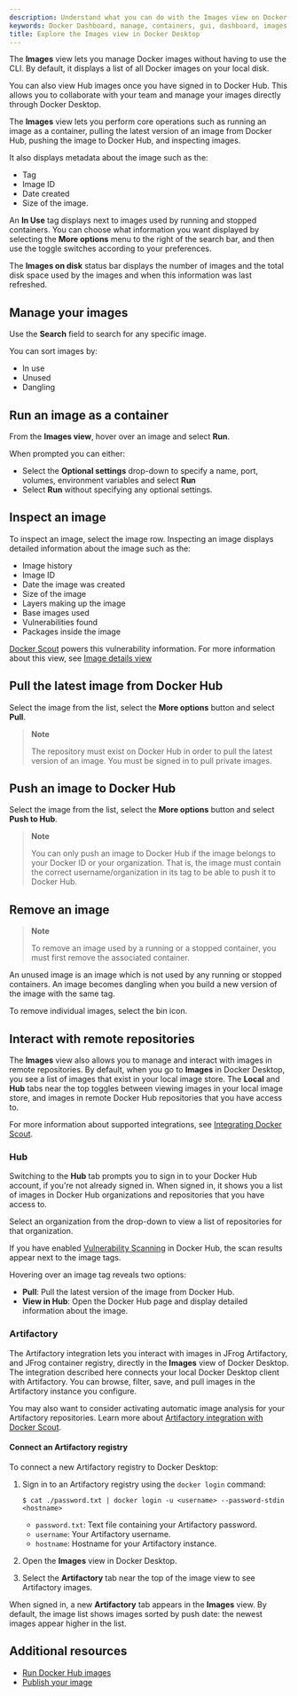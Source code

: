 ```yaml
---
description: Understand what you can do with the Images view on Docker Dashboard
keywords: Docker Dashboard, manage, containers, gui, dashboard, images, user manual
title: Explore the Images view in Docker Desktop
---
```


The **Images** view lets you manage Docker images without having to use the CLI. By default, it displays a list of all Docker images on your local disk. 

You can also view Hub images once you have signed in to Docker Hub. This allows you to collaborate with your team and manage your images directly through Docker Desktop.

The **Images** view lets you perform core operations such as running an image as a container, pulling the latest version of an image from Docker Hub, pushing the image to Docker Hub, and inspecting images.

It also displays metadata about the image such as the:
- Tag
- Image ID
- Date created
- Size of the image.

An **In Use** tag displays next to images used by running and stopped containers. You can choose what information you want displayed by selecting the **More options** menu to the right of the search bar, and then use the toggle switches according to your preferences. 

The **Images on disk** status bar displays the number of images and the total disk space used by the images and when this information was last refreshed.

## Manage your images

Use the **Search** field to search for any specific image.

You can sort images by:

- In use
- Unused
- Dangling

## Run an image as a container

From the **Images view**, hover over an image and select **Run**.

When prompted you can either:

- Select the **Optional settings** drop-down to specify a name, port, volumes, environment variables and select **Run**
- Select **Run** without specifying any optional settings.

## Inspect an image

To inspect an image, select the image row. Inspecting an image displays detailed information about the image such as the:

- Image history
- Image ID
- Date the image was created
- Size of the image
- Layers making up the image
- Base images used
- Vulnerabilities found
- Packages inside the image

[Docker Scout](../../scout/index.md) powers this vulnerability information.
For more information about this view, see [Image details view](../../scout/image-details-view.md)

## Pull the latest image from Docker Hub

Select the image from the list, select the **More options** button and select **Pull**.

> **Note**
>
> The repository must exist on Docker Hub in order to pull the latest version of an image. You must be signed in to pull private images.

## Push an image to Docker Hub

Select the image from the list, select the **More options** button and select **Push to Hub**.

> **Note**
>
> You can only push an image to Docker Hub if the image belongs to your Docker ID or your organization. That is, the image must contain the correct username/organization in its tag to be able to push it to Docker Hub.

## Remove an image

> **Note**
>
> To remove an image used by a running or a stopped container, you must first remove the associated container.

An unused image is an image which is not used by any running or stopped containers. An image becomes dangling when you build a new version of the image with the same tag.

To remove individual images, select the bin icon. 


## Interact with remote repositories

The **Images** view also allows you to manage and interact with images in remote repositories.
By default, when you go to **Images** in Docker Desktop, you see a list of images that exist in your local image store.
The **Local** and **Hub** tabs near the top toggles between viewing images in your local image store,
and images in remote Docker Hub repositories that you have access to.

For more information about supported integrations, see
[Integrating Docker Scout](../../scout/integrations/index.md).

### Hub

Switching to the **Hub** tab prompts you to sign in to your Docker Hub account, if you're not already signed in.
When signed in, it shows you a list of images in Docker Hub organizations and repositories that you have access to.

Select an organization from the drop-down to view a list of repositories for that organization.

If you have enabled [Vulnerability Scanning](../../docker-hub/vulnerability-scanning.md) in Docker Hub, the scan results appear next to the image tags.

Hovering over an image tag reveals two options:

- **Pull**: Pull the latest version of the image from Docker Hub.
- **View in Hub**: Open the Docker Hub page and display detailed information about the image.

### Artifactory

The Artifactory integration lets you interact with images in JFrog Artifactory,
and JFrog container registry, directly in the **Images** view of Docker Desktop.
The integration described here connects your local Docker Desktop client with Artifactory.
You can browse, filter, save, and pull images in the Artifactory instance you configure.

You may also want to consider activating automatic image analysis for your Artifactory repositories.
Learn more about [Artifactory integration with Docker Scout](../../scout/integrations/registry/artifactory.md).

#### Connect an Artifactory registry

To connect a new Artifactory registry to Docker Desktop:

1. Sign in to an Artifactory registry using the `docker login` command:

   ```console
   $ cat ./password.txt | docker login -u <username> --password-stdin <hostname>
   ```

   - `password.txt`: Text file containing your Artifactory password.
   - `username`: Your Artifactory username.
   - `hostname`: Hostname for your Artifactory instance.

2. Open the **Images** view in Docker Desktop.
3. Select the **Artifactory** tab near the top of the image view to see Artifactory images.

When signed in, a new **Artifactory** tab appears in the **Images** view.
By default, the image list shows images sorted by push date: the newest images appear higher in the list.

## Additional resources
- [Run Docker Hub images](../../guides/walkthroughs/run-hub-images.md)
- [Publish your image](../../guides/walkthroughs/publish-your-image.md)